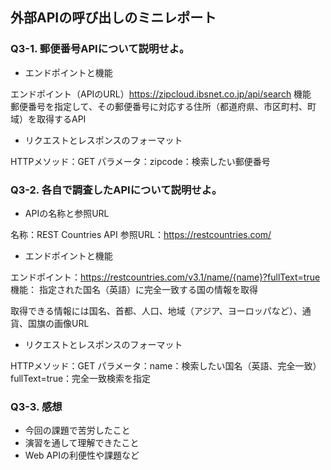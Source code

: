 ## 外部APIの呼び出しのミニレポート
### Q3-1. 郵便番号APIについて説明せよ。
* エンドポイントと機能

エンドポイント（APIのURL）https://zipcloud.ibsnet.co.jp/api/search
機能　郵便番号を指定して、その郵便番号に対応する住所（都道府県、市区町村、町域）を取得するAPI
* リクエストとレスポンスのフォーマット

HTTPメソッド：GET
パラメータ：zipcode：検索したい郵便番号
### Q3-2. 各自で調査したAPIについて説明せよ。
* APIの名称と参照URL

名称：REST Countries API
参照URL：https://restcountries.com/
* エンドポイントと機能

エンドポイント：https://restcountries.com/v3.1/name/{name}?fullText=true
機能： 指定された国名（英語）に完全一致する国の情報を取得

取得できる情報には国名、首都、人口、地域（アジア、ヨーロッパなど）、通貨、国旗の画像URL
* リクエストとレスポンスのフォーマット

HTTPメソッド：GET
パラメータ：name：検索したい国名（英語、完全一致）
fullText=true：完全一致検索を指定
### Q3-3. 感想
* 今回の課題で苦労したこと
* 演習を通して理解できたこと
* Web APIの利便性や課題など
